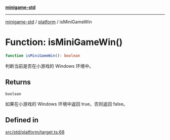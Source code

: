 [**minigame-std**](../../../README.md)

***

[minigame-std](../../../README.md) / [platform](../README.md) / isMiniGameWin

# Function: isMiniGameWin()

```ts
function isMiniGameWin(): boolean
```

判断当前是否在小游戏的 Windows 环境中。

## Returns

`boolean`

如果在小游戏的 Windows 环境中返回 true，否则返回 false。

## Defined in

[src/std/platform/target.ts:68](https://github.com/JiangJie/minigame-std/blob/ddafbfd7359780ec38a81aeff021a80d33e07eb0/src/std/platform/target.ts#L68)
